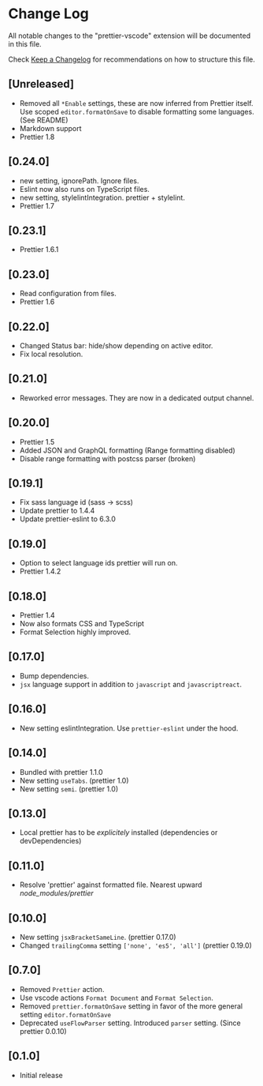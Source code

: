 # Change Log
All notable changes to the "prettier-vscode" extension will be documented in this file.

Check [Keep a Changelog](http://keepachangelog.com/) for recommendations on how to structure this file.

## [Unreleased]
- Removed all `*Enable` settings, these are now inferred from Prettier itself. Use scoped `editor.formatOnSave` to disable formatting some languages. (See README)
- Markdown support
- Prettier 1.8

## [0.24.0]
- new setting, ignorePath. Ignore files.
- Eslint now also runs on TypeScript files.
- new setting, stylelintIntegration. prettier + stylelint.
- Prettier 1.7

## [0.23.1]
- Prettier 1.6.1

## [0.23.0]
- Read configuration from files.
- Prettier 1.6

## [0.22.0]
- Changed Status bar: hide/show depending on active editor.
- Fix local resolution.

## [0.21.0]
- Reworked error messages. They are now in a dedicated output channel.

## [0.20.0]
- Prettier 1.5
- Added JSON and GraphQL formatting (Range formatting disabled)
- Disable range formatting with postcss parser (broken)

## [0.19.1]
- Fix sass language id (sass -> scss)
- Update prettier to 1.4.4
- Update prettier-eslint to 6.3.0

## [0.19.0]
- Option to select language ids prettier will run on.
- Prettier 1.4.2

## [0.18.0]
- Prettier 1.4
- Now also formats CSS and TypeScript
- Format Selection highly improved.

## [0.17.0]
- Bump dependencies.
- `jsx` language support in addition to `javascript` and `javascriptreact`.

## [0.16.0]
- New setting eslintIntegration. Use `prettier-eslint` under the hood.

## [0.14.0]
- Bundled with prettier 1.1.0
- New setting `useTabs`. (prettier 1.0)
- New setting `semi`. (prettier 1.0)

## [0.13.0]
- Local prettier has to be *explicitely* installed (dependencies or devDependencies)

## [0.11.0]
- Resolve 'prettier' against formatted file. Nearest upward *node_modules/prettier*

## [0.10.0]
- New setting `jsxBracketSameLine`. (prettier 0.17.0)
- Changed `trailingComma` setting `['none', 'es5', 'all']` (prettier 0.19.0)

## [0.7.0]
- Removed `Prettier` action.
- Use vscode actions `Format Document` and `Format Selection`.
- Removed `prettier.formatOnSave` setting in favor of the more general setting `editor.formatOnSave`
- Deprecated `useFlowParser` setting. Introduced `parser` setting. (Since prettier 0.0.10)

## [0.1.0]
- Initial release
